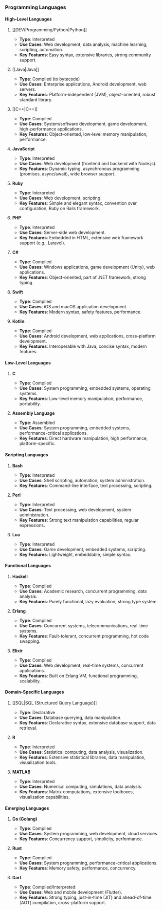 ### Programming Languages

#### High-Level Languages
1. [[DEV/Programming/Python|Python]]
   - **Type**: Interpreted
   - **Use Cases**: Web development, data analysis, machine learning, scripting, automation.
   - **Key Features**: Easy syntax, extensive libraries, strong community support.

2. [[Java|Java]]
   - **Type**: Compiled (to bytecode)
   - **Use Cases**: Enterprise applications, Android development, web servers.
   - **Key Features**: Platform-independent (JVM), object-oriented, robust standard library.

3. [[C++|C++]]
   - **Type**: Compiled
   - **Use Cases**: System/software development, game development, high-performance applications.
   - **Key Features**: Object-oriented, low-level memory manipulation, performance.

4. **JavaScript**
   - **Type**: Interpreted
   - **Use Cases**: Web development (frontend and backend with Node.js).
   - **Key Features**: Dynamic typing, asynchronous programming (promises, async/await), wide browser support.

5. **Ruby**
   - **Type**: Interpreted
   - **Use Cases**: Web development, scripting.
   - **Key Features**: Simple and elegant syntax, convention over configuration, Ruby on Rails framework.

6. **PHP**
   - **Type**: Interpreted
   - **Use Cases**: Server-side web development.
   - **Key Features**: Embedded in HTML, extensive web framework support (e.g., Laravel).

7. **C#**
   - **Type**: Compiled
   - **Use Cases**: Windows applications, game development (Unity), web applications.
   - **Key Features**: Object-oriented, part of .NET framework, strong typing.

8. **Swift**
   - **Type**: Compiled
   - **Use Cases**: iOS and macOS application development.
   - **Key Features**: Modern syntax, safety features, performance.

9. **Kotlin**
   - **Type**: Compiled
   - **Use Cases**: Android development, web applications, cross-platform development.
   - **Key Features**: Interoperable with Java, concise syntax, modern features.

#### Low-Level Languages
1. **C**
   - **Type**: Compiled
   - **Use Cases**: System programming, embedded systems, operating systems.
   - **Key Features**: Low-level memory manipulation, performance, portability.

2. **Assembly Language**
   - **Type**: Assembled
   - **Use Cases**: System programming, embedded systems, performance-critical applications.
   - **Key Features**: Direct hardware manipulation, high performance, platform-specific.

#### Scripting Languages
1. **Bash**
   - **Type**: Interpreted
   - **Use Cases**: Shell scripting, automation, system administration.
   - **Key Features**: Command-line interface, text processing, scripting.

2. **Perl**
   - **Type**: Interpreted
   - **Use Cases**: Text processing, web development, system administration.
   - **Key Features**: Strong text manipulation capabilities, regular expressions.

3. **Lua**
   - **Type**: Interpreted
   - **Use Cases**: Game development, embedded systems, scripting.
   - **Key Features**: Lightweight, embeddable, simple syntax.

#### Functional Languages
1. **Haskell**
   - **Type**: Compiled
   - **Use Cases**: Academic research, concurrent programming, data analysis.
   - **Key Features**: Purely functional, lazy evaluation, strong type system.

2. **Erlang**
   - **Type**: Compiled
   - **Use Cases**: Concurrent systems, telecommunications, real-time systems.
   - **Key Features**: Fault-tolerant, concurrent programming, hot code swapping.

3. **Elixir**
   - **Type**: Compiled
   - **Use Cases**: Web development, real-time systems, concurrent applications.
   - **Key Features**: Built on Erlang VM, functional programming, scalability.

#### Domain-Specific Languages
1. [[SQL|SQL (Structured Query Language)]]
   - **Type**: Declarative
   - **Use Cases**: Database querying, data manipulation.
   - **Key Features**: Declarative syntax, extensive database support, data retrieval.

2. **R**
   - **Type**: Interpreted
   - **Use Cases**: Statistical computing, data analysis, visualization.
   - **Key Features**: Extensive statistical libraries, data manipulation, visualization tools.

3. **MATLAB**
   - **Type**: Interpreted
   - **Use Cases**: Numerical computing, simulations, data analysis.
   - **Key Features**: Matrix computations, extensive toolboxes, visualization capabilities.

#### Emerging Languages
1. **Go (Golang)**
   - **Type**: Compiled
   - **Use Cases**: System programming, web development, cloud services.
   - **Key Features**: Concurrency support, simplicity, performance.

2. **Rust**
   - **Type**: Compiled
   - **Use Cases**: System programming, performance-critical applications.
   - **Key Features**: Memory safety, performance, concurrency.

3. **Dart**
   - **Type**: Compiled/Interpreted
   - **Use Cases**: Web and mobile development (Flutter).
   - **Key Features**: Strong typing, just-in-time (JIT) and ahead-of-time (AOT) compilation, cross-platform support.